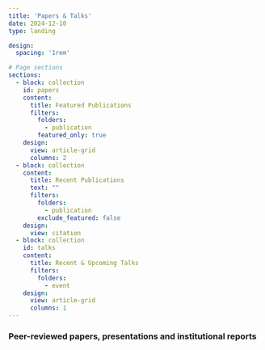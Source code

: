 ```yaml
---
title: 'Papers & Talks'
date: 2024-12-10
type: landing

design:
  spacing: '1rem'

# Page sections
sections:
  - block: collection
    id: papers
    content:
      title: Featured Publications
      filters:
        folders:
          - publication
        featured_only: true
    design:
      view: article-grid
      columns: 2
  - block: collection
    content:
      title: Recent Publications
      text: ""
      filters:
        folders:
          - publication
        exclude_featured: false
    design:
      view: citation
  - block: collection
    id: talks
    content:
      title: Recent & Upcoming Talks
      filters:
        folders:
          - event
    design:
      view: article-grid
      columns: 1
---
```


### Peer-reviewed papers, presentations and institutional reports


<span style="color: #b2c046;"><i class="ai ai-orcid ai-3x ai-figshare fa-pulse"></i></span>
<i class="ai ai-doi ai-3x"></i>